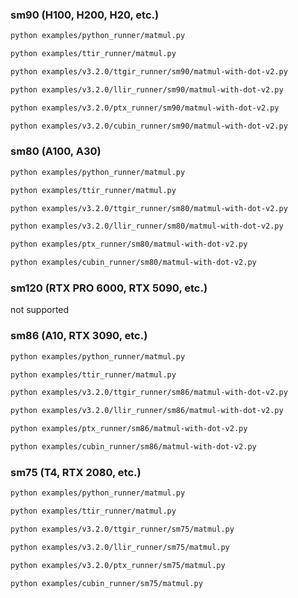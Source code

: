 ### sm90 (H100, H200, H20, etc.)
```bash
python examples/python_runner/matmul.py

python examples/ttir_runner/matmul.py

python examples/v3.2.0/ttgir_runner/sm90/matmul-with-dot-v2.py

python examples/v3.2.0/llir_runner/sm90/matmul-with-dot-v2.py

python examples/v3.2.0/ptx_runner/sm90/matmul-with-dot-v2.py

python examples/v3.2.0/cubin_runner/sm90/matmul-with-dot-v2.py
```

### sm80 (A100, A30)
```bash
python examples/python_runner/matmul.py

python examples/ttir_runner/matmul.py

python examples/v3.2.0/ttgir_runner/sm80/matmul-with-dot-v2.py

python examples/v3.2.0/llir_runner/sm80/matmul-with-dot-v2.py

python examples/ptx_runner/sm80/matmul-with-dot-v2.py

python examples/cubin_runner/sm80/matmul-with-dot-v2.py
```

### sm120 (RTX PRO 6000, RTX 5090, etc.)

not supported

### sm86 (A10, RTX 3090, etc.)
```bash
python examples/python_runner/matmul.py

python examples/ttir_runner/matmul.py

python examples/v3.2.0/ttgir_runner/sm86/matmul-with-dot-v2.py

python examples/v3.2.0/llir_runner/sm86/matmul-with-dot-v2.py

python examples/ptx_runner/sm86/matmul-with-dot-v2.py

python examples/cubin_runner/sm86/matmul-with-dot-v2.py
```

### sm75 (T4, RTX 2080, etc.)
```bash
python examples/python_runner/matmul.py

python examples/ttir_runner/matmul.py

python examples/v3.2.0/ttgir_runner/sm75/matmul.py

python examples/v3.2.0/llir_runner/sm75/matmul.py

python examples/v3.2.0/ptx_runner/sm75/matmul.py

python examples/cubin_runner/sm75/matmul.py
```